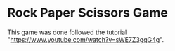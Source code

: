 <h1>Rock Paper Scissors Game</h1>

This game was done followed the tutorial "https://www.youtube.com/watch?v=sWE7Z3gqG4g".
